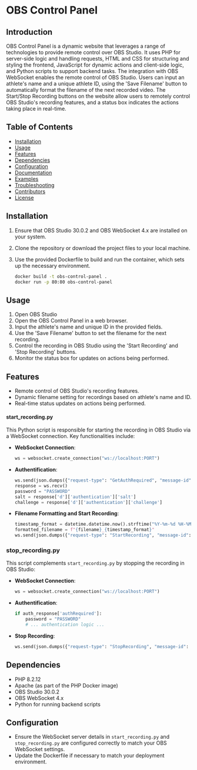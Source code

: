 # OBS Control Panel

## Introduction

OBS Control Panel is a dynamic website that leverages a range of technologies to provide remote control over OBS Studio. It uses PHP for server-side logic and handling requests, HTML and CSS for structuring and styling the frontend, JavaScript for dynamic actions and client-side logic, and Python scripts to support backend tasks. The integration with OBS WebSocket enables the remote control of OBS Studio. Users can input an athlete's name and a unique athlete ID, using the 'Save Filename' button to automatically format the filename of the next recorded video. The Start/Stop Recording buttons on the website allow users to remotely control OBS Studio's recording features, and a status box indicates the actions taking place in real-time.

## Table of Contents

- [Installation](#installation)
- [Usage](#usage)
- [Features](#features)
- [Dependencies](#dependencies)
- [Configuration](#configuration)
- [Documentation](#documentation)
- [Examples](#examples)
- [Troubleshooting](#troubleshooting)
- [Contributors](#contributors)
- [License](#license)

## Installation

1. Ensure that OBS Studio 30.0.2 and OBS WebSocket 4.x are installed on your system.
2. Clone the repository or download the project files to your local machine.
3. Use the provided Dockerfile to build and run the container, which sets up the necessary environment.

   ```bash
   docker build -t obs-control-panel .
   docker run -p 80:80 obs-control-panel
   ```

## Usage

1. Open OBS Studio
2. Open the OBS Control Panel in a web browser.
3. Input the athlete's name and unique ID in the provided fields.
4. Use the 'Save Filename' button to set the filename for the next recording.
5. Control the recording in OBS Studio using the 'Start Recording' and 'Stop Recording' buttons.
6. Monitor the status box for updates on actions being performed.

## Features

- Remote control of OBS Studio's recording features.
- Dynamic filename setting for recordings based on athlete's name and ID.
- Real-time status updates on actions being performed.

#### start_recording.py
This Python script is responsible for starting the recording in OBS Studio via a WebSocket connection. Key functionalities include:

- **WebSocket Connection**: 
  ```python
  ws = websocket.create_connection("ws://localhost:PORT")
  ```
  
- **Authentification**:
  ```python
  ws.send(json.dumps({"request-type": "GetAuthRequired", "message-id": "1"}))
  response = ws.recv()
  password = "PASSWORD"
  salt = response['d']['authentication']['salt']
  challenge = response['d']['authentication']['challenge']
  ```

- **Filename Formatting and Start Recording**:
  ```python
  timestamp_format = datetime.datetime.now().strftime("%Y-%m-%d %H-%M-%S")
  formatted_filename = f"{filename}_{timestamp_format}"
  ws.send(json.dumps({"request-type": "StartRecording", "message-id": "4"}))
  ```

### stop_recording.py
This script complements `start_recording.py` by stopping the recording in OBS Studio:

- **WebSocket Connection**:
  ```python
  ws = websocket.create_connection("ws://localhost:PORT")

- **Authentification**:
  ```python
  if auth_response['authRequired']:
      password = "PASSWORD"
      # ... authentication logic ...
  ```

- **Stop Recording**:
  ```python
  ws.send(json.dumps({"request-type": "StopRecording", "message-id": "3"}))
  ```

## Dependencies

- PHP 8.2.12
- Apache (as part of the PHP Docker image)
- OBS Studio 30.0.2
- OBS WebSocket 4.x
- Python for running backend scripts

## Configuration

- Ensure the WebSocket server details in `start_recording.py` and `stop_recording.py` are configured correctly to match your OBS WebSocket settings.
- Update the Dockerfile if necessary to match your deployment environment.